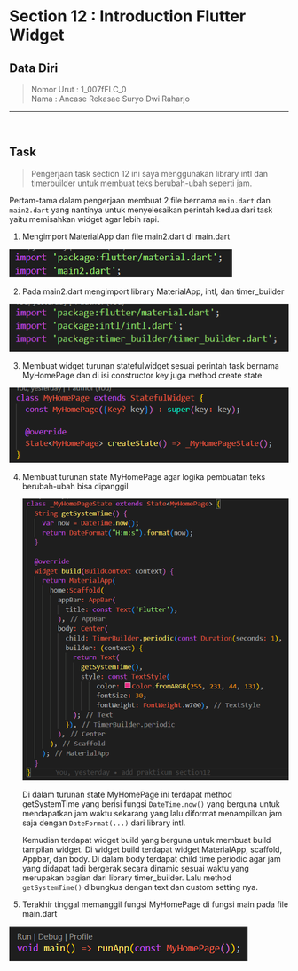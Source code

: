 # Section 12 : Introduction Flutter Widget

## Data Diri

> Nomor Urut  : 1_007fFLC_0 <br>
Nama        : Ancase Rekasae Suryo Dwi Raharjo

--- 

<br>

## Task

>Pengerjaan task section 12 ini saya menggunakan library intl dan timerbuilder untuk membuat teks berubah-ubah seperti jam.

Pertam-tama dalam pengerjaan membuat 2 file bernama `main.dart` dan `main2.dart` yang nantinya untuk menyelesaikan perintah kedua dari task yaitu memisahkan widget agar lebih rapi.

1. Mengimport MaterialApp dan file main2.dart di main.dart

![Screenshot import MaterialApp dan nain2.dart](../Screenshots/Screenshot_importMaterialAppdanmain2.png)

2. Pada main2.dart mengimport library MaterialApp, intl, dan timer_builder

![Screenshot import MaterialApp, intl, timer_builder](../Screenshots/Screenshot_importMaterialAppIntlTimerBuilder.png)

3. Membuat widget turunan statefulwidget sesuai perintah task bernama MyHomePage dan di isi constructor key juga method create state

![Screenshot fungsi MyHomePage](../Screenshots/Screenshot_fungsiMyhomepage.png)

4. Membuat turunan state MyHomePage agar logika pembuatan teks berubah-ubah bisa dipanggil
   
   ![Screenshot fungsi turunan MyHomePage](../Screenshots/Screenshot_fungsiTurunanMyhomepage.png)
   
   Di dalam turunan state MyHomePage ini terdapat method getSystemTime yang berisi fungsi `DateTime.now()` yang berguna untuk mendapatkan jam waktu sekarang yang lalu diformat menampilkan jam saja dengan `DateFormat(...)` dari library intl.
   
   Kemudian terdapat widget build yang berguna untuk membuat build tampilan widget. Di widget build terdapat widget MaterialApp, scaffold, Appbar, dan body. Di dalam body terdapat child time periodic agar jam yang didapat tadi bergerak secara dinamic sesuai waktu yang merupakan bagian dari library timer_builder. Lalu method `getSystemTime()` dibungkus dengan text dan custom setting nya.

5. Terakhir tinggal memanggil fungsi MyHomePage di fungsi main pada file main.dart

![Screenshot fungsi Main di main.dart](../Screenshots/Screenshot_fungsiMain.png)